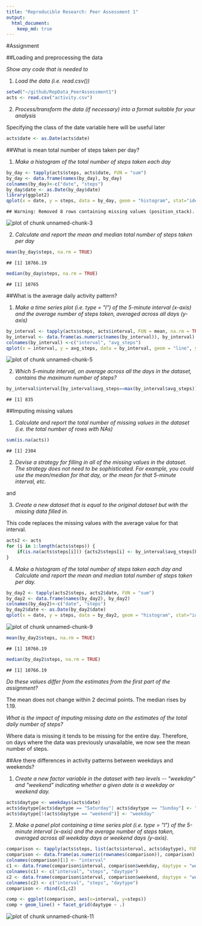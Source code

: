 ```yaml
---
title: "Reproducible Research: Peer Assessment 1"
output: 
  html_document:
    keep_md: true
---
```


#Assignment

##Loading and preprocessing the data

*Show any code that is needed to*

1. *Load the data (i.e. read.csv())*


```r
setwd("~/github/RepData_PeerAssessment1")
acts <- read.csv("activity.csv")
```

2. *Process/transform the data (if necessary) into a format suitable for your analysis*

Specifying the class of the date variable here will be useful later

```r
acts$date <- as.Date(acts$date)
```

##What is mean total number of steps taken per day?

1. *Make a histogram of the total number of steps taken each day*


```r
by_day <- tapply(acts$steps, acts$date, FUN = "sum")
by_day <- data.frame(names(by_day), by_day)
colnames(by_day)<-c("date", "steps")
by_day$date <- as.Date(by_day$date)
library(ggplot2)
qplot(x = date, y = steps, data = by_day, geom = "histogram", stat="identity")
```

```
## Warning: Removed 8 rows containing missing values (position_stack).
```

![plot of chunk unnamed-chunk-3](figure/unnamed-chunk-3-1.png) 

2. *Calculate and report the mean and median total number of steps taken per day*


```r
mean(by_day$steps, na.rm = TRUE)
```

```
## [1] 10766.19
```

```r
median(by_day$steps, na.rm = TRUE)
```

```
## [1] 10765
```

##What is the average daily activity pattern?

1. *Make a time series plot (i.e. type = "l") of the 5-minute interval (x-axis) and the average number of steps taken, averaged across all days (y-axis)*


```r
by_interval <- tapply(acts$steps, acts$interval, FUN = mean, na.rm = TRUE)
by_interval <- data.frame(as.numeric(names(by_interval)), by_interval)
colnames(by_interval) <-c("interval", "avg_steps") 
qplot(x = interval, y = avg_steps, data = by_interval, geom = "line", ylab = "average steps")
```

![plot of chunk unnamed-chunk-5](figure/unnamed-chunk-5-1.png) 

2. *Which 5-minute interval, on average across all the days in the dataset, contains the maximum number of steps?*


```r
by_interval$interval[by_interval$avg_steps==max(by_interval$avg_steps)]
```

```
## [1] 835
```

##Imputing missing values

1. *Calculate and report the total number of missing values in the dataset (i.e. the total number of rows with NAs)*


```r
sum(is.na(acts))
```

```
## [1] 2304
```

2. *Devise a strategy for filling in all of the missing values in the dataset. The strategy does not need to be sophisticated. For example, you could use the mean/median for that day, or the mean for that 5-minute interval, etc.*

and

3. *Create a new dataset that is equal to the original dataset but with the missing data filled in.*

This code replaces the missing values with the average value for that interval.


```r
acts2 <- acts
for (i in 1:length(acts$steps)) {
    if(is.na(acts$steps[i])) {acts2$steps[i] <- by_interval$avg_steps[by_interval$interval==acts$interval[i]]}
}
```

4. *Make a histogram of the total number of steps taken each day and Calculate and report the mean and median total number of steps taken per day.*


```r
by_day2 <- tapply(acts2$steps, acts2$date, FUN = "sum")
by_day2 <- data.frame(names(by_day2), by_day2)
colnames(by_day2)<-c("date", "steps")
by_day2$date <- as.Date(by_day2$date)
qplot(x = date, y = steps, data = by_day2, geom = "histogram", stat="identity")
```

![plot of chunk unnamed-chunk-9](figure/unnamed-chunk-9-1.png) 

```r
mean(by_day2$steps, na.rm = TRUE)
```

```
## [1] 10766.19
```

```r
median(by_day2$steps, na.rm = TRUE)
```

```
## [1] 10766.19
```

*Do these values differ from the estimates from the first part of the assignment?*

The mean does not change within 2 decimal points. The median rises by 1.19.

*What is the impact of imputing missing data on the estimates of the total daily number of steps?*

Where data is missing it tends to be missing for the entire day. Therefore, on days where the data was previously unavailable, we now see the mean number of steps.

##Are there differences in activity patterns between weekdays and weekends?

1. *Create a new factor variable in the dataset with two levels -- "weekday" and "weekend" indicating whether a given date is a weekday or weekend day.*


```r
acts$daytype <- weekdays(acts$date)
acts$daytype[acts$daytype == "Saturday"| acts$daytype == "Sunday"] <- "weekend"
acts$daytype[!(acts$daytype == "weekend")] <- "weekday"
```

2. *Make a panel plot containing a time series plot (i.e. type = "l") of the 5-minute interval (x-axis) and the average number of steps taken, averaged across all weekday days or weekend days (y-axis).*


```r
comparison <- tapply(acts$steps, list(acts$interval, acts$daytype), FUN = mean, na.rm = TRUE)
comparison <- data.frame(as.numeric(rownames(comparison)), comparison)
colnames(comparison)[1] <- "interval"
c1 <- data.frame(comparison$interval, comparison$weekday, daytype = "weekday")
colnames(c1) <- c("interval", "steps", "daytype")
c2 <- data.frame(comparison$interval, comparison$weekend, daytype = "weekend")
colnames(c2) <- c("interval", "steps", "daytype")
comparison <- rbind(c1,c2)

comp <- ggplot(comparison, aes(x=interval, y=steps)) 
comp + geom_line() + facet_grid(daytype ~ .)
```

![plot of chunk unnamed-chunk-11](figure/unnamed-chunk-11-1.png) 

